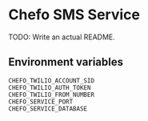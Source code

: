 # Chefo SMS Service

TODO: Write an actual README.

## Environment variables

```
CHEFO_TWILIO_ACCOUNT_SID
CHEFO_TWILIO_AUTH_TOKEN
CHEFO_TWILIO_FROM_NUMBER
CHEFO_SERVICE_PORT
CHEFO_SERVICE_DATABASE
```
